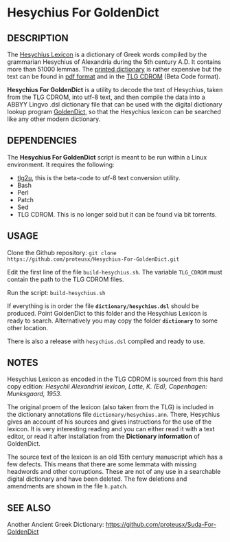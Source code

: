 # Hesychius For GoldenDict

## DESCRIPTION

The [Hesychius Lexicon](https://en.wikipedia.org/wiki/Hesychius_of_Alexandria) is a dictionary of Greek words
compiled by the grammarian Hesychius of Alexandria during the 5th century A.D. It contains more
than 51000 lemmas. The [printed dictionary](https://bmcr.brynmawr.edu/2018/2018.06.02) is rather expensive but the
text can be found in [pdf format](https://archive.org/details/hesychiialexand00schmgoog/page/n15/mode/2up)
and in the  [TLG CDROM](http://stephanus.tlg.uci.edu/tlgauthors/cd.authors.php) (Beta Code format).


**Hesychius For GoldenDict** is a utility to decode the text of Hesychius, taken from the TLG CDROM,
into utf-8 text, and then compile the data into a ABBYY Lingvo .dsl dictionary file that can be used with
the digital dictionary lookup program [GoldenDict]( http://goldendict.org/), so that the Hesychius lexicon can be searched like any other modern dictionary.

## DEPENDENCIES
The **Hesychius For GoldenDict** script is meant to be run within a Linux environment.
It requires the following:

* [tlg2u](https://github.com/proteusx/tlg2u), this is the beta-code to utf-8 text conversion
    utility.
* Bash
* Perl
* Patch
* Sed
* TLG CDROM. This is no longer sold but it can be found via bit torrents.


## USAGE

Clone the Github repository: `git clone https://github.com/proteusx/Hesychius-For-GoldenDict.git`

Edit the first line of the file `build-hesychius.sh`. The variable `TLG_CDROM` must
contain the path to the TLG CDROM files.

Run the script: `build-hesychius.sh`

If everything is in order the file **`dictionary/hesychius.dsl`** should be produced.  Point
GoldenDict to this folder and the Hesychius Lexicon is ready to search.  Alternatively you may
copy the folder **`dictionary`** to some other location.

There is also a release with `hesychius.dsl` compiled and ready to use.

## NOTES
Hesychius Lexicon as encoded in the TLG CDROM is sourced from this hard copy edition:
*Hesychii Alexandrini lexicon,  Latte, K. (Ed), Copenhagen: Munksgaard, 1953*.

The original proem of the lexicon (also taken from the TLG) is included in the dictionary annotations file
`dictionary/hesychius.ann`.  There, Hesychius gives an account of his sources and gives instructions for the use of the lexicon. It is very interesting reading and you can either read it with a text editor, or read
it after installation from the **Dictionary information** of GoldenDict.

The source text of the lexicon is an old 15th century manuscript which has a few defects. This means that there are some lemmata with missing headwords and other corruptions.  These are not of any use in a searchable digital dictionary and have been deleted.  The few deletions and amendments are shown in the file `h.patch`.

## SEE ALSO
Another Ancient Greek Dictionary:
<https://github.com/proteusx/Suda-For-GoldenDict>



<!-- vim: set tw=80 spell fo=tq: -->
